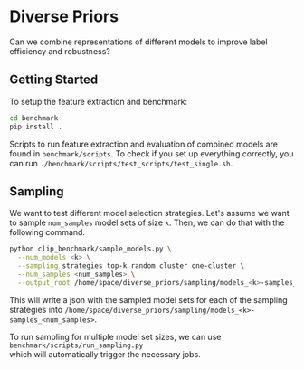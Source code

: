 # Diverse Priors

Can we combine representations of different models to improve label efficiency and robustness?

## Getting Started

To setup the feature extraction and benchmark:

```bash
cd benchmark
pip install .
```

Scripts to run feature extraction and evaluation of combined models are found in `benchmark/scripts`.
To check if you set up everything correctly, you can run `./benchmark/scripts/test_scripts/test_single.sh`.

## Sampling

We want to test different model selection strategies.
Let's assume we want to sample `num_samples` model sets of size `k`.
Then, we can do that with the following command.

```bash
python clip_benchmark/sample_models.py \
  --num_models <k> \
  --sampling strategies top-k random cluster one-cluster \
  --num_samples <num_samples> \
  --output_root /home/space/diverse_priors/sampling/models_<k>-samples_<num_samples>
```

This will write a json with the sampled model sets for each of the sampling strategies into
`/home/space/diverse_priors/sampling/models_<k>-samples_<num_samples>`.

To run sampling for multiple model set sizes, we can use `benchmark/scripts/run_sampling.py` \
which will automatically trigger the necessary jobs.

